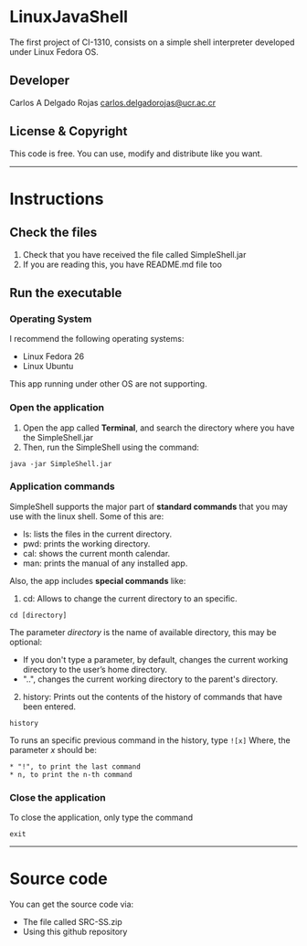 # LinuxJavaShell
The first project of CI-1310, consists on a simple shell interpreter developed under Linux Fedora OS.

## Developer

Carlos A Delgado Rojas <carlos.delgadorojas@ucr.ac.cr> 

## License & Copyright

This code is free. You can use, modify and distribute like you want.

---

# Instructions

## Check the files
1. Check that you have received the file called SimpleShell.jar
2. If you are reading this, you have README.md file too

## Run the executable

### Operating System
I recommend the following operating systems:
* Linux Fedora 26
* Linux Ubuntu

This app running under other OS are not supporting.

### Open the application
1. Open the app called **Terminal**, and search the directory where you have the SimpleShell.jar
2. Then, run the SimpleShell using the command: 
  ```
  java -jar SimpleShell.jar
  ```

### Application commands
SimpleShell supports the major part of **standard commands** that you may use with the linux shell.
Some of this are:
* ls: lists the files in the current directory.
* pwd: prints the working directory.
* cal: shows the current month calendar.
* man: prints the manual of any installed app.

Also, the app includes **special commands** like:
1. cd: Allows to change the current directory to an specific.
  ```
  cd [directory]
  ```
  The parameter *directory* is the name of available directory, this may be optional:
   * If you don't type a parameter, by default, changes the current working directory to the user’s home directory.
   * "..", changes the current working directory to the parent's directory.
2. history: Prints out the contents of the history of commands that have been entered.
  ```
  history
  ```
  To runs an specific previous command in the history, type
    ```
    ![x]
    ```
    Where, the parameter *x* should be:
    
    * "!", to print the last command
    * n, to print the n-th command
### Close the application
To close the application, only type the command
```
exit
```

---

# Source code
You can get the source code via:
* The file called SRC-SS.zip
* Using this github repository
